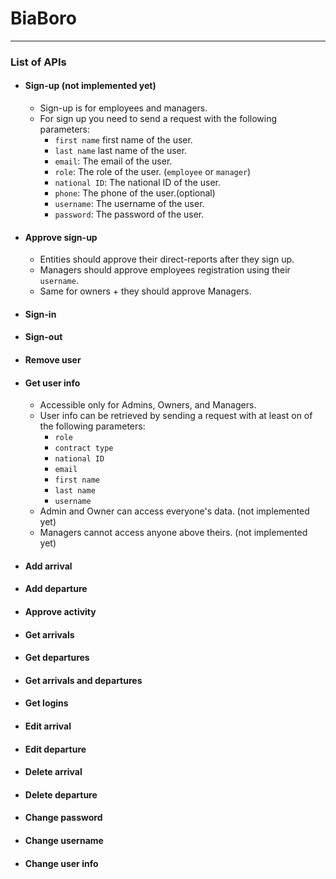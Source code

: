 # BiaBoro

---------------------------------------
### List of APIs

- #### Sign-up (not implemented yet)
  - Sign-up is for employees and managers.
  - For sign up you need to send a request with the following parameters:
    - `first name` first name of the user.
    - `last name` last name of the user.
    - `email`: The email of the user.
    - `role`: The role of the user. (`employee` or `manager`)
    - `national ID`: The national ID of the user.
    - `phone`: The phone of the user.(optional)
    - `username`: The username of the user.
    - `password`: The password of the user.

- #### Approve sign-up
  - Entities should approve their direct-reports after they sign up.
  - Managers should approve employees registration using their `username`.
  - Same for owners + they should approve Managers.
  
- #### Sign-in
- #### Sign-out
- #### Remove user
- #### Get user info
  - Accessible only for Admins, Owners, and Managers.
  - User info can be retrieved by sending a request with at least on of the following parameters:
    - `role`
    - `contract type`
    - `national ID`
    - `email`
    - `first name`
    - `last name`
    - `username` 
  - Admin and Owner can access everyone's data. (not implemented yet)
  - Managers cannot access anyone above theirs. (not implemented yet)

- #### Add arrival
- #### Add departure
- #### Approve activity
- #### Get arrivals
- #### Get departures
- #### Get arrivals and departures
- #### Get logins
- #### Edit arrival
- #### Edit departure
- #### Delete arrival
- #### Delete departure
- #### Change password
- #### Change username
- #### Change user info

